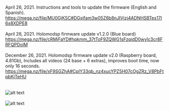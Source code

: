 April 26, 2021. Instructions and tools to update the firmware (English and Spanish).
https://mega.nz/file/MU0GjKSC#DGsjfam3w05Z6b8nJIVjzj4ADNHSBTes17I6x8XDPE8
<br><br>
April 26, 2021. Holomodsp firmware update v1.2.0 (Blue board)<br>
https://mega.nz/file/cRMjFaYD#hpkmm_37tToF9ZQWG1sFzqidD0wylc3cr8FRFQPDolM
<br><br>
December 26, 2021. Holomodsp firmware update v2.0 (Raspberry board, 4.81Gb), Includes all videos (24 base + 6 extras), improves boot time, now only 16 seconds.<br>
https://mega.nz/file/xF9SGZhA#CpIY33qb_nz4xucYPZ5H07cOgZRz_V8PbFtpbKjTeHU
<br><br><br>
![alt text](https://i.imgur.com/wT0RC9V.jpg) <br><br>
![alt text](https://i.imgur.com/kl1yYZC.jpg) <br><br>


